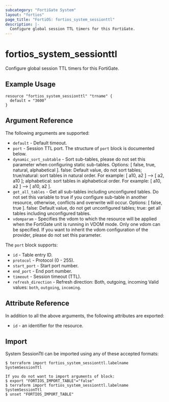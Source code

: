 ```yaml
---
subcategory: "FortiGate System"
layout: "fortios"
page_title: "FortiOS: fortios_system_sessionttl"
description: |-
  Configure global session TTL timers for this FortiGate.
---
```


# fortios_system_sessionttl
Configure global session TTL timers for this FortiGate.

## Example Usage

```hcl
resource "fortios_system_sessionttl" "trname" {
  default = "3600"
}
```

## Argument Reference

The following arguments are supported:

* `default` - Default timeout.
* `port` - Session TTL port. The structure of `port` block is documented below.
* `dynamic_sort_subtable` - Sort sub-tables, please do not set this parameter when configuring static sub-tables. Options: [ false, true, natural, alphabetical ]. false: Default value, do not sort tables; true/natural: sort tables in natural order. For example: [ a10, a2 ] --> [ a2, a10 ]; alphabetical: sort tables in alphabetical order. For example: [ a10, a2 ] --> [ a10, a2 ].
* `get_all_tables` - Get all sub-tables including unconfigured tables. Do not set this variable to true if you configure sub-table in another resource, otherwise, conflicts and overwrite will occur. Options: [ false, true ]. false: Default value, do not get unconfigured tables; true: get all tables including unconfigured tables. 
* `vdomparam` - Specifies the vdom to which the resource will be applied when the FortiGate unit is running in VDOM mode. Only one vdom can be specified. If you want to inherit the vdom configuration of the provider, please do not set this parameter.

The `port` block supports:

* `id` - Table entry ID.
* `protocol` - Protocol (0 - 255).
* `start_port` - Start port number.
* `end_port` - End port number.
* `timeout` - Session timeout (TTL).
* `refresh_direction` - Refresh direction: Both, outgoing, incoming Valid values: `both`, `outgoing`, `incoming`.


## Attribute Reference

In addition to all the above arguments, the following attributes are exported:
* `id` - an identifier for the resource.

## Import

System SessionTtl can be imported using any of these accepted formats:
```
$ terraform import fortios_system_sessionttl.labelname SystemSessionTtl

If you do not want to import arguments of block:
$ export "FORTIOS_IMPORT_TABLE"="false"
$ terraform import fortios_system_sessionttl.labelname SystemSessionTtl
$ unset "FORTIOS_IMPORT_TABLE"
```
